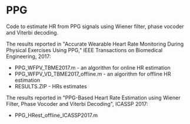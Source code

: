 # PPG
Code to estimate HR from PPG signals using Wiener filter, phase vocoder and Viterbi decoding.

The results reported in "Accurate Wearable Heart Rate Monitoring During Physical Exercises Using PPG," IEEE Transactions on Biomedical Engineering, 2017:
* PPG_WFPV_TBME2017.m - an algorithm for online HR estimation
* PPG_WFPV_VD_TBME2017_offline.m - an algorithm for offline HR estimation
* RESULTS.ZIP - HRs estimates  

The results reported in "PPG-Based Heart Rate Estimation using Wiener Filter, Phase Vocoder and Viterbi Decoding", ICASSP 2017: 
* PPG_HRest_offline_ICASSP2017.m


